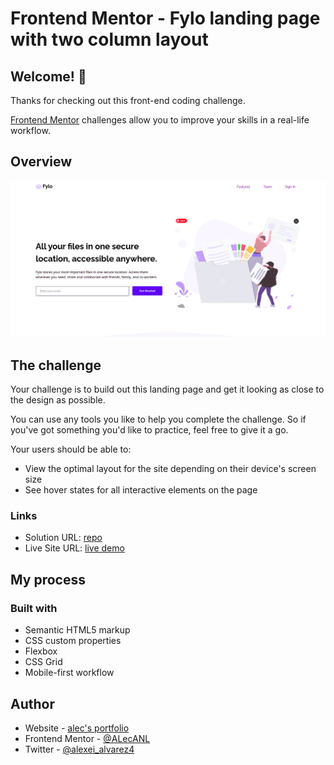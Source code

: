 # Frontend Mentor - Fylo landing page with two column layout

## Welcome! 👋

Thanks for checking out this front-end coding challenge.

[Frontend Mentor](https://www.frontendmentor.io) challenges allow you to improve your skills in a real-life workflow.

## Overview

![screenshot](src/assets/design/design.png)

## The challenge

Your challenge is to build out this landing page and get it looking as close to the design as possible.

You can use any tools you like to help you complete the challenge. So if you've got something you'd like to practice, feel free to give it a go.

Your users should be able to:

- View the optimal layout for the site depending on their device's screen size
- See hover states for all interactive elements on the page

### Links

- Solution URL: [repo](https://github.com/AlecANL/fylo-v2-lp)
- Live Site URL: [live demo](https://alecanl.github.io/fylo-v2-lp/)

## My process

### Built with

- Semantic HTML5 markup
- CSS custom properties
- Flexbox
- CSS Grid
- Mobile-first workflow

## Author

- Website - [alec's portfolio](https://www.your-site.com)
- Frontend Mentor - [@ALecANL](https://www.frontendmentor.io/profile/alecanl)
- Twitter - [@alexei_alvarez4](https://www.twitter.com/alexei_alvarez4)
